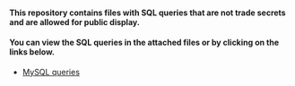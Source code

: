 #### This repository contains files with SQL queries that are not trade secrets and are allowed for public display.
#### You can view the SQL queries in the attached files or by clicking on the links below.
- [MySQL queries](https://docs.google.com/document/d/1OLruPtDRLaJsEESWyjb5W0tgF9QNKIcp/edit?usp=share_link&ouid=111538212076590986566&rtpof=true&sd=true)